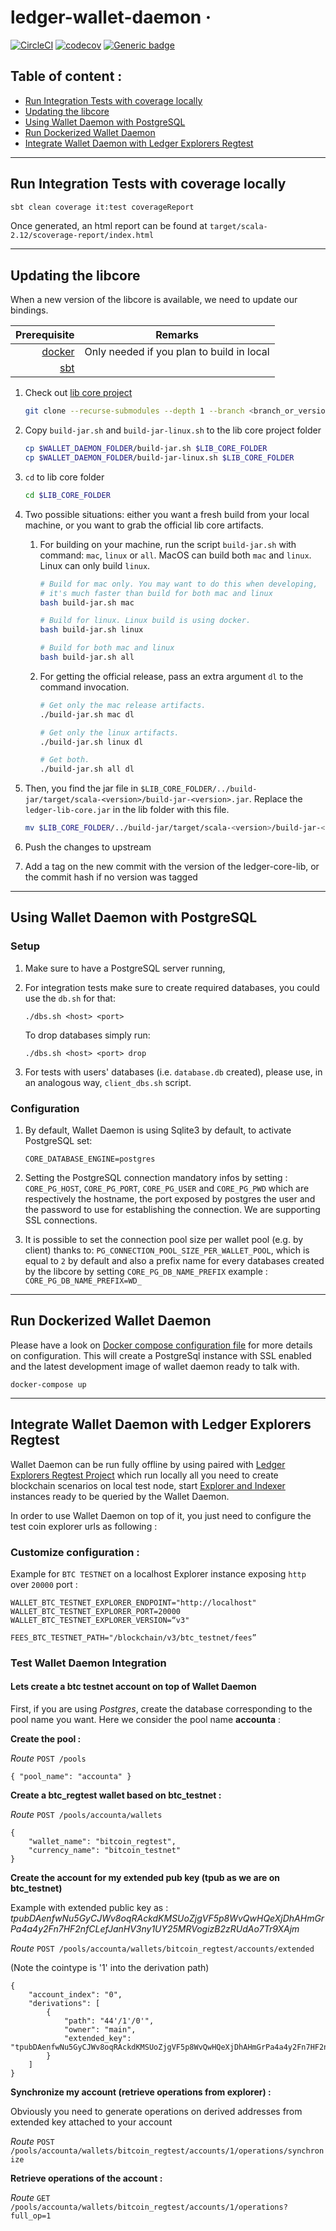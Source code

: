 # ledger-wallet-daemon &middot; 

[![CircleCI](https://circleci.com/gh/LedgerHQ/ledger-wallet-daemon.svg?style=shield)](https://circleci.com/gh/LedgerHQ/ledger-wallet-daemon)
[![codecov](https://codecov.io/gh/LedgerHQ/ledger-wallet-daemon/branch/develop/graph/badge.svg)](https://codecov.io/gh/LedgerHQ/ledger-wallet-daemon)
[![Generic badge](https://img.shields.io/badge/Version-2.4.3-blue)](https://shields.io/)


## Table of content :
- [Run Integration Tests with coverage locally](#run-integration-tests-with-coverage-locally)
- [Updating the libcore](#updating-the-libcore)
- [Using Wallet Daemon with PostgreSQL](#using-wallet-daemon-with-postgresql)
- [Run Dockerized Wallet Daemon](#run-dockerized-wallet-daemon)
- [Integrate Wallet Daemon with Ledger Explorers Regtest](#integrate-wallet-daemon-with-ledger-explorers-regtest)


---
## Run Integration Tests with coverage locally
 ```bash
sbt clean coverage it:test coverageReport
```

Once generated, an html report can be found at `target/scala-2.12/scoverage-report/index.html`

---
## Updating the libcore

When a new version of the libcore is available, we need to update our bindings.

| Prerequisite                                   | Remarks                                      |
| ---------------------------------------------: | :------------------------------------------: |
| [docker](https://www.docker.com/get-started)   | Only needed if you plan to build in local    |
| [sbt](https://www.scala-sbt.org/download.html) |                                              |

1. Check out [lib core project](https://github.com/LedgerHQ/lib-ledger-core)
   ```bash
   git clone --recurse-submodules --depth 1 --branch <branch_or_version_tag> https://github.com/LedgerHQ/lib-ledger-core
   ```

2. Copy `build-jar.sh` and `build-jar-linux.sh` to the lib core project folder
   ```bash
   cp $WALLET_DAEMON_FOLDER/build-jar.sh $LIB_CORE_FOLDER
   cp $WALLET_DAEMON_FOLDER/build-jar-linux.sh $LIB_CORE_FOLDER
   ```

3. `cd` to lib core folder
   ```bash
   cd $LIB_CORE_FOLDER
   ```

4. Two possible situations: either you want a fresh build from your local machine, or you want to
   grab the official lib core artifacts.
   1. For building on your machine, run the script `build-jar.sh` with command: `mac`, `linux` or `all`.
      MacOS can build both `mac` and `linux`. Linux can only build `linux`.
      ```bash
      # Build for mac only. You may want to do this when developing,
      # it's much faster than build for both mac and linux
      bash build-jar.sh mac

      # Build for linux. Linux build is using docker.
      bash build-jar.sh linux

      # Build for both mac and linux
      bash build-jar.sh all
      ```
   2. For getting the official release, pass an extra argument `dl` to the command invocation.
      ```bash
      # Get only the mac release artifacts.
      ./build-jar.sh mac dl

      # Get only the linux artifacts.
      ./build-jar.sh linux dl

      # Get both.
      ./build-jar.sh all dl
      ```

5. Then, you find the jar file in `$LIB_CORE_FOLDER/../build-jar/target/scala-<version>/build-jar-<version>.jar`.
   Replace the `ledger-lib-core.jar` in the lib folder with this file.
   ```bash
   mv $LIB_CORE_FOLDER/../build-jar/target/scala-<version>/build-jar-<version>.jar $WALLET_DAEMON_FOLDER/lib/ledger-lib-core.jar
   ```

6. Push the changes to upstream

7. Add a tag on the new commit with the version of the ledger-core-lib, or the commit
   hash if no version was tagged
---
## Using Wallet Daemon with PostgreSQL

### Setup

1. Make sure to have a PostgreSQL server running,

2. For integration tests make sure to create required databases, you could use the `db.sh` for that:

    ```
    ./dbs.sh <host> <port>
    ```
    To drop databases simply run: 
    ```
    ./dbs.sh <host> <port> drop
    ```

3. For tests with users' databases (i.e. `database.db` created), please use, in an analogous way, `client_dbs.sh` script.

### Configuration

1. By default, Wallet Daemon is using Sqlite3 by default, to activate PostgreSQL set: 
    ```
    CORE_DATABASE_ENGINE=postgres
    ``` 
2. Setting the PostgreSQL connection mandatory infos by setting : 
`CORE_PG_HOST`, `CORE_PG_PORT`, `CORE_PG_USER` and `CORE_PG_PWD` 
which are respectively the hostname, the port exposed by postgres the user and the password to use for establishing the connection.
We are supporting SSL connections. 

3. It is possible to set the connection pool size per wallet pool (e.g. by client) thanks to: 
`PG_CONNECTION_POOL_SIZE_PER_WALLET_POOL`, which is equal to `2` by default and also a prefix name for every databases created by the libcore by setting `CORE_PG_DB_NAME_PREFIX` example : `CORE_PG_DB_NAME_PREFIX=WD_`

---
## Run Dockerized Wallet Daemon
Please have a look on  [Docker compose configuration file](docker-compose.yml) for more details on configuration. 
This will create a PostgreSql instance with SSL enabled and the latest development image of wallet daemon ready to talk with.

```
docker-compose up 
```
---
## Integrate Wallet Daemon with Ledger Explorers Regtest 

Wallet Daemon can be run fully offline by using paired with [Ledger Explorers Regtest Project](https://github.com/LedgerHQ/ledger-regtest-docker) 
which run locally all you need to create blockchain scenarios on local test node, start [Explorer and Indexer](https://github.com/LedgerHQ/blockchain-explorer)   
instances ready to be queried by the Wallet Daemon.

In order to use Wallet Daemon on top of it, you just need to configure the test coin explorer urls as following :  

### Customize configuration :
Example for `BTC TESTNET` on a localhost Explorer instance exposing `http` over `20000` port :   

 ```
WALLET_BTC_TESTNET_EXPLORER_ENDPOINT="http://localhost"
WALLET_BTC_TESTNET_EXPLORER_PORT=20000
WALLET_BTC_TESTNET_EXPLORER_VERSION=“v3"

FEES_BTC_TESTNET_PATH="/blockchain/v3/btc_testnet/fees”
 ```

### Test Wallet Daemon Integration 

#### Lets create a btc testnet account on top of Wallet Daemon

First, if you are using *Postgres*, create the database corresponding to the pool name you want. Here we consider the pool name **accounta** :

**Create the pool :**

_Route_ `POST /pools`

`{
    "pool_name": "accounta"
}
`

**Create a btc_regtest  wallet based on btc_testnet :** 

_Route_ `POST /pools/accounta/wallets`

```
{
    "wallet_name": "bitcoin_regtest",
    "currency_name": "bitcoin_testnet"
}
```

**Create the account for my extended pub key (tpub as we are on btc_testnet)**

Example with extended public key as : 
_tpubDAenfwNu5GyCJWv8oqRAckdKMSUoZjgVF5p8WvQwHQeXjDhAHmGrPa4a4y2Fn7HF2nfCLefJanHV3ny1UY25MRVogizB2zRUdAo7Tr9XAjm_

_Route_ `POST /pools/accounta/wallets/bitcoin_regtest/accounts/extended`

(Note the cointype is '1' into the derivation path)

```
{
    "account_index": "0",
    "derivations": [
        {
            "path": "44'/1'/0'",
            "owner": "main",
            "extended_key": "tpubDAenfwNu5GyCJWv8oqRAckdKMSUoZjgVF5p8WvQwHQeXjDhAHmGrPa4a4y2Fn7HF2nfCLefJanHV3ny1UY25MRVogizB2zRUdAo7Tr9XAjm"
        }
    ]
}
```

**Synchronize my account (retrieve operations from explorer) :**

Obviously you need to generate operations on derived addresses from extended key attached to your account 

_Route_ `POST /pools/accounta/wallets/bitcoin_regtest/accounts/1/operations/synchronize`

**Retrieve operations of the account :** 

_Route_ `GET /pools/accounta/wallets/bitcoin_regtest/accounts/1/operations?full_op=1`

